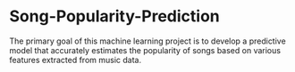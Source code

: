 # Song-Popularity-Prediction
The primary goal of this machine learning project is to develop a predictive model that accurately estimates the popularity of songs based on various features extracted from music data.
